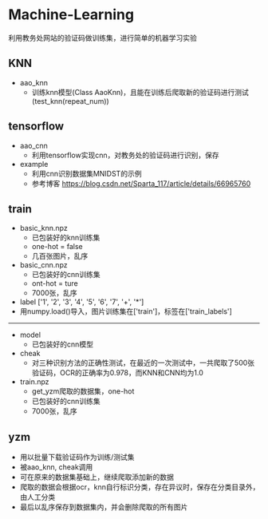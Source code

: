 # Machine-Learning
利用教务处网站的验证码做训练集，进行简单的机器学习实验

## KNN
- aao_knn
    - 训练knn模型(Class AaoKnn)，且能在训练后爬取新的验证码进行测试(test_knn(repeat_num))

## tensorflow
- aao_cnn
    - 利用tensorflow实现cnn，对教务处的验证码进行识别，保存
- example
    - 利用cnn识别数据集MNIDST的示例
    - 参考博客 https://blog.csdn.net/Sparta_117/article/details/66965760

## train
- basic_knn.npz
    - 已包装好的knn训练集
    - one-hot = false
    - 几百张图片，乱序
- basic_cnn.npz
    - 已包装好的cnn训练集
    - ont-hot = ture
    - 7000张，乱序
- label ['1', '2', '3', '4', '5', '6', '7', '+', '*']
- 用numpy.load()导入，图片训练集在['train']，标签在['train_labels']
***
- model
    - 已包装好的cnn模型
- cheak
    - 对三种识别方法的正确性测试，在最近的一次测试中，一共爬取了500张验证码，OCR的正确率为0.978，而KNN和CNN均为1.0
- train.npz
    - get_yzm爬取的数据集，one-hot
    - 已包装好的cnn训练集
    - 7000张，乱序

## yzm
- 用以批量下载验证码作为训练/测试集
- 被aao_knn, cheak调用
- 可在原来的数据集基础上，继续爬取添加新的数据
- 爬取的数据会根据ocr，knn自行标识分类，存在异议时，保存在分类目录外，由人工分类
- 最后以乱序保存到数据集内，并会删除爬取的所有图片
